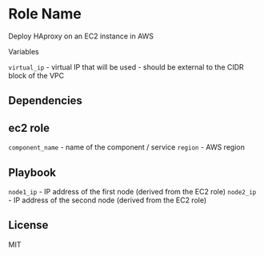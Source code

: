 Role Name
=========

Deploy HAproxy on an EC2 instance in AWS

Variables

`virtual_ip` - virtual IP that will be used - should be external to the CIDR block of the VPC

Dependencies
------------
## ec2 role
`component_name` - name of the component / service
`region` - AWS region

## Playbook

`node1_ip` - IP address of the first node (derived from the EC2 role)
`node2_ip` - IP address of the second node (derived from the EC2 role)


License
-------

MIT
